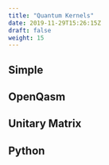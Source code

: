```yaml
---
title: "Quantum Kernels"
date: 2019-11-29T15:26:15Z
draft: false
weight: 15
---
```


## Simple

## OpenQasm

## Unitary Matrix

## Python
